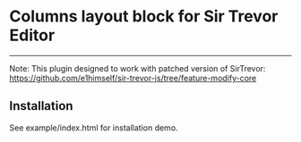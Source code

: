 Columns layout block for Sir Trevor Editor
==========================================

------------
Note: This plugin designed to work with patched version of SirTrevor: 
https://github.com/e1himself/sir-trevor-js/tree/feature-modify-core

Installation
------------

See example/index.html for installation demo.
